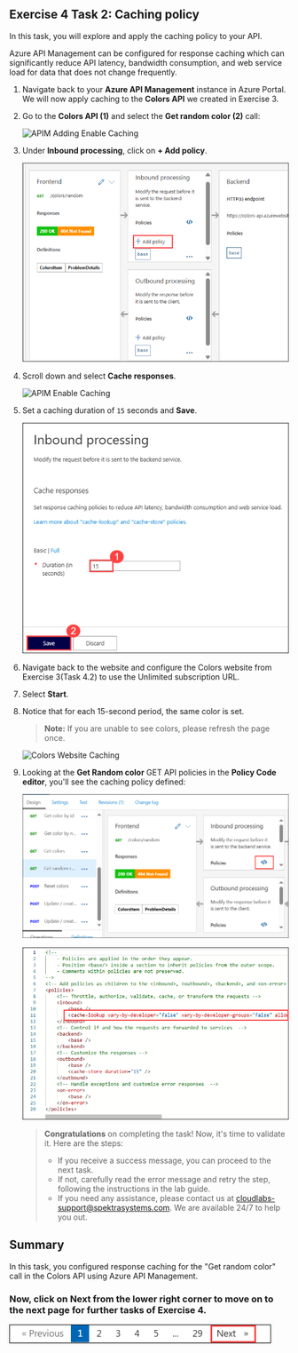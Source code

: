 ## Exercise 4 Task 2: Caching policy

In this task, you will explore and apply the caching policy to your API.

Azure API Management can be configured for response caching which can significantly reduce API latency, bandwidth consumption, and web service load for data that does not change frequently.

1. Navigate back to your **Azure API Management** instance in Azure Portal. We will now apply caching to the **Colors API** we created in Exercise 3.

1. Go to the **Colors API (1)** and select the **Get random color (2)** call:

      ![APIM Adding Enable Caching](media/10.png)

1. Under **Inbound processing**, click on **+ Add policy**.
    
      ![APIM Adding Enable Caching](media/E4T2S3-0209.png)

1. Scroll down and select **Cache responses**.

      ![APIM Enable Caching](media/12.png)

1. Set a caching duration of `15` seconds and **Save**.

      ![APIM Cache Duration](media/E4T2S5-0209.png)

1. Navigate back to the website and configure the Colors website from Exercise 3(Task 4.2) to use the Unlimited subscription URL.

1. Select **Start**.

1. Notice that for each 15-second period, the same color is set.

    > **Note:** If you are unable to see colors, please refresh the page once. 

    ![Colors Website Caching](media/14.png)

1. Looking at the **Get Random color** GET API policies in the **Policy Code editor**, you'll see the caching policy defined:

    ![Colors Website Caching](media/14a.png)

    ![Colors Website Caching](media/E4T2S9-0209.png)

   > **Congratulations** on completing the task! Now, it's time to validate it. Here are the steps:
   > - If you receive a success message, you can proceed to the next task.
   > - If not, carefully read the error message and retry the step, following the instructions in the lab guide. 
   > - If you need any assistance, please contact us at cloudlabs-support@spektrasystems.com. We are available 24/7 to help you out.
         
      <validation step="23e3a74f-bdaf-49f0-9cab-d1090fe06328" />

## Summary

In this task, you configured response caching for the "Get random color" call in the Colors API using Azure API Management.

### Now, click on Next from the lower right corner to move on to the next page for further tasks of Exercise 4.

  ![](../gs/media/api-07.png)

